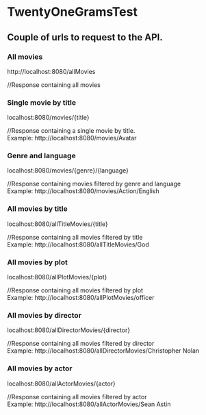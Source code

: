 # TwentyOneGramsTest

## Couple of urls to request to the API.

### All movies

http://localhost:8080/allMovies

//Response containing all movies

### Single movie by title

localhost:8080/movies/{title}

//Response containing a single movie by title.  
Example: http://localhost:8080/movies/Avatar

### Genre and language

localhost:8080/movies/{genre}/{language}

//Response containing movies filtered by genre and language  
Example: http://localhost:8080/movies/Action/English

### All movies by title

localhost:8080/allTitleMovies/{title}

//Response containing all movies filtered by title  
Example: http://localhost:8080/allTitleMovies/God 


### All movies by plot

localhost:8080/allPlotMovies/{plot}

//Response containing all movies filtered by plot  
Example: http://localhost:8080/allPlotMovies/officer

### All movies by director

localhost:8080/allDirectorMovies/{director}

//Response containing all movies filtered by director  
Example: http://localhost:8080/allDirectorMovies/Christopher Nolan

### All movies by actor

localhost:8080/allActorMovies/{actor}

//Response containing all movies filtered by actor  
Example: http://localhost:8080/allActorMovies/Sean Astin
